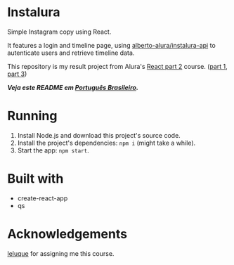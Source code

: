 # Instalura

Simple Instagram copy using React.

It features a login and timeline page, using [alberto-alura/instalura-api](https://github.com/alberto-alura/instalura-api) to autenticate users and retrieve timeline data.

This repository is my result project from Alura's [React part 2](https://cursos.alura.com.br/course/react) course. ([part 1](https://github.com/g-otn/Instalura), [part 3]())


***Veja este README em [Português Brasileiro](https://github.com/g-otn/Instalura/blob/master/README.pt-BR.md).***

# Running
1. Install Node.js and download this project's source code.
2. Install the project's dependencies: `npm i` (might take a while).
3. Start the app: `npm start`.

# Built with
- create-react-app
- qs

# Acknowledgements
[leluque](https://github.com/leluque) for assigning me this course.
